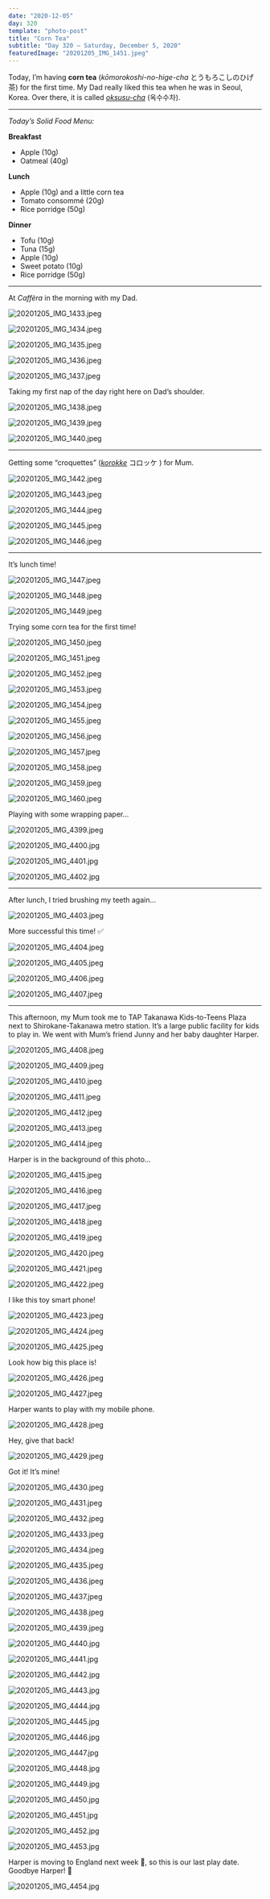 ```yaml
---
date: "2020-12-05"
day: 320
template: "photo-post"
title: "Corn Tea"
subtitle: "Day 320 – Saturday, December 5, 2020"
featuredImage: "20201205_IMG_1451.jpeg"
---
```


Today, I’m having **corn tea** (_kōmorokoshi-no-hige-cha_ とうもろこしのひげ茶) for the first time. My Dad really liked this tea when he was in Seoul, Korea. Over there, it is called <a href="https://en.wikipedia.org/wiki/Corn_tea">_oksusu-cha_</a> (옥수수차).

<hr />

_Today’s Solid Food Menu:_

**Breakfast**

- Apple (10g)
- Oatmeal (40g)

**Lunch**

- Apple (10g) and a little corn tea
- Tomato consommé (20g)
- Rice porridge (50g)

**Dinner**

- Tofu (10g)
- Tuna (15g)
- Apple (10g)
- Sweet potato (10g)
- Rice porridge (50g)

<hr />

At *Caffèra* in the morning with my Dad.

![20201205_IMG_1433.jpeg](20201205_IMG_1433.jpeg)

![20201205_IMG_1434.jpeg](20201205_IMG_1434.jpeg)

![20201205_IMG_1435.jpeg](20201205_IMG_1435.jpeg)

![20201205_IMG_1436.jpeg](20201205_IMG_1436.jpeg)

![20201205_IMG_1437.jpeg](20201205_IMG_1437.jpeg)

Taking my first nap of the day right here on Dad’s shoulder.

![20201205_IMG_1438.jpeg](20201205_IMG_1438.jpeg)

![20201205_IMG_1439.jpeg](20201205_IMG_1439.jpeg)

![20201205_IMG_1440.jpeg](20201205_IMG_1440.jpeg)

<hr />

Getting some “croquettes” (<a href="https://en.wikipedia.org/wiki/Korokke">_korokke_</a> コロッケ ) for Mum.

![20201205_IMG_1442.jpeg](20201205_IMG_1442.jpeg)

![20201205_IMG_1443.jpeg](20201205_IMG_1443.jpeg)

![20201205_IMG_1444.jpeg](20201205_IMG_1444.jpeg)

![20201205_IMG_1445.jpeg](20201205_IMG_1445.jpeg)

![20201205_IMG_1446.jpeg](20201205_IMG_1446.jpeg)

<hr />

It’s lunch time!

![20201205_IMG_1447.jpeg](20201205_IMG_1447.jpeg)

![20201205_IMG_1448.jpeg](20201205_IMG_1448.jpeg)

![20201205_IMG_1449.jpeg](20201205_IMG_1449.jpeg)

Trying some corn tea for the first time!

![20201205_IMG_1450.jpeg](20201205_IMG_1450.jpeg)

![20201205_IMG_1451.jpeg](20201205_IMG_1451.jpeg)

![20201205_IMG_1452.jpeg](20201205_IMG_1452.jpeg)

![20201205_IMG_1453.jpeg](20201205_IMG_1453.jpeg)

![20201205_IMG_1454.jpeg](20201205_IMG_1454.jpeg)

![20201205_IMG_1455.jpeg](20201205_IMG_1455.jpeg)

![20201205_IMG_1456.jpeg](20201205_IMG_1456.jpeg)

![20201205_IMG_1457.jpeg](20201205_IMG_1457.jpeg)

![20201205_IMG_1458.jpeg](20201205_IMG_1458.jpeg)

![20201205_IMG_1459.jpeg](20201205_IMG_1459.jpeg)

![20201205_IMG_1460.jpeg](20201205_IMG_1460.jpeg)

Playing with some wrapping paper…

![20201205_IMG_4399.jpeg](20201205_IMG_4399.jpeg)

![20201205_IMG_4400.jpg](20201205_IMG_4400.jpg)

![20201205_IMG_4401.jpg](20201205_IMG_4401.jpg)

![20201205_IMG_4402.jpg](20201205_IMG_4402.jpg)

<hr />

After lunch, I tried brushing my teeth again…

![20201205_IMG_4403.jpeg](20201205_IMG_4403.jpeg)

More successful this time! ✅

![20201205_IMG_4404.jpeg](20201205_IMG_4404.jpeg)

![20201205_IMG_4405.jpeg](20201205_IMG_4405.jpeg)

![20201205_IMG_4406.jpeg](20201205_IMG_4406.jpeg)

![20201205_IMG_4407.jpeg](20201205_IMG_4407.jpeg)

<hr />

This afternoon, my Mum took me to <a ref="https://goo.gl/maps/8bDAxYXyUP5W2RRdA">TAP Takanawa Kids-to-Teens Plaza</a> next to Shirokane-Takanawa metro station. It’s a large public facility for kids to play in. We went with Mum’s friend Junny and her baby daughter Harper.

![20201205_IMG_4408.jpeg](20201205_IMG_4408.jpeg)

![20201205_IMG_4409.jpeg](20201205_IMG_4409.jpeg)

![20201205_IMG_4410.jpeg](20201205_IMG_4410.jpeg)

![20201205_IMG_4411.jpeg](20201205_IMG_4411.jpeg)

![20201205_IMG_4412.jpeg](20201205_IMG_4412.jpeg)

![20201205_IMG_4413.jpeg](20201205_IMG_4413.jpeg)

![20201205_IMG_4414.jpeg](20201205_IMG_4414.jpeg)

Harper is in the background of this photo…

![20201205_IMG_4415.jpeg](20201205_IMG_4415.jpeg)

![20201205_IMG_4416.jpeg](20201205_IMG_4416.jpeg)

![20201205_IMG_4417.jpeg](20201205_IMG_4417.jpeg)

![20201205_IMG_4418.jpeg](20201205_IMG_4418.jpeg)

![20201205_IMG_4419.jpeg](20201205_IMG_4419.jpeg)

![20201205_IMG_4420.jpeg](20201205_IMG_4420.jpeg)

![20201205_IMG_4421.jpeg](20201205_IMG_4421.jpeg)

![20201205_IMG_4422.jpeg](20201205_IMG_4422.jpeg)

I like this toy smart phone!

![20201205_IMG_4423.jpeg](20201205_IMG_4423.jpeg)

![20201205_IMG_4424.jpeg](20201205_IMG_4424.jpeg)

![20201205_IMG_4425.jpeg](20201205_IMG_4425.jpeg)

Look how big this place is!

![20201205_IMG_4426.jpeg](20201205_IMG_4426.jpeg)

![20201205_IMG_4427.jpeg](20201205_IMG_4427.jpeg)

Harper wants to play with my mobile phone.

![20201205_IMG_4428.jpeg](20201205_IMG_4428.jpeg)

Hey, give that back!

![20201205_IMG_4429.jpeg](20201205_IMG_4429.jpeg)

Got it! It’s mine!

![20201205_IMG_4430.jpeg](20201205_IMG_4430.jpeg)

![20201205_IMG_4431.jpeg](20201205_IMG_4431.jpeg)

![20201205_IMG_4432.jpeg](20201205_IMG_4432.jpeg)

![20201205_IMG_4433.jpeg](20201205_IMG_4433.jpeg)

![20201205_IMG_4434.jpeg](20201205_IMG_4434.jpeg)

![20201205_IMG_4435.jpeg](20201205_IMG_4435.jpeg)

![20201205_IMG_4436.jpeg](20201205_IMG_4436.jpeg)

![20201205_IMG_4437.jpeg](20201205_IMG_4437.jpeg)

![20201205_IMG_4438.jpeg](20201205_IMG_4438.jpeg)

![20201205_IMG_4439.jpeg](20201205_IMG_4439.jpeg)

![20201205_IMG_4440.jpg](20201205_IMG_4440.jpg)

![20201205_IMG_4441.jpg](20201205_IMG_4441.jpg)

![20201205_IMG_4442.jpg](20201205_IMG_4442.jpg)

![20201205_IMG_4443.jpg](20201205_IMG_4443.jpg)

![20201205_IMG_4444.jpg](20201205_IMG_4444.jpg)

![20201205_IMG_4445.jpg](20201205_IMG_4445.jpg)

![20201205_IMG_4446.jpg](20201205_IMG_4446.jpg)

![20201205_IMG_4447.jpg](20201205_IMG_4447.jpg)

![20201205_IMG_4448.jpg](20201205_IMG_4448.jpg)

![20201205_IMG_4449.jpg](20201205_IMG_4449.jpg)

![20201205_IMG_4450.jpg](20201205_IMG_4450.jpg)

![20201205_IMG_4451.jpg](20201205_IMG_4451.jpg)

![20201205_IMG_4452.jpg](20201205_IMG_4452.jpg)

![20201205_IMG_4453.jpg](20201205_IMG_4453.jpg)

Harper is moving to England next week 🛫, so this is our last play date. Goodbye Harper! 👋

![20201205_IMG_4454.jpg](20201205_IMG_4454.jpg)
